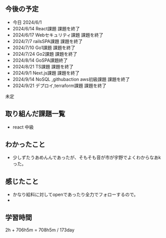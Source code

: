 ## 今後の予定
- 今日 2024/6/1
- 2024/6/14 React課題 課題を終了
- 2024/6/17 Webセキュリティ課題 課題を終了
- 2024/7/7 railsSPA課題 課題を終了
- 2024/7/10 Go1課題 課題を終了
- 2024/7/24 Go2課題 課題を終了
- 2024/8/14 GoSPA課題終了
- 2024/8/21 TS課題 課題を終了
- 2024/9/1 Next.js課題 課題を終了
- 2024/9/14 NoSQL ,githubaction aws初級課題 課題を終了
- 2024/9/21 デプロイ,terraform課題 課題を終了

未定

## 取り組んだ課題一覧
- react 中級
## わかったこと
- 少しずたうあめんんであったが、そもそも音が市が宇野でよくわからなあkった。
## 感じたこと
- かなり給料に対してopenであったり全力でフォローするので。
- 
## 学習時間
2h + 706h5m
= 708h5m  / 173day